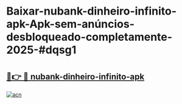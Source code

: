 # Baixar-nubank-dinheiro-infinito-apk-Apk-sem-anúncios-desbloqueado-completamente-2025-#dqsg1

# <h2><a href="https://ainizakaria.my?title=nubank-dinheiro-infinito-apk&ref=24M">🔗👉 🔴 nubank-dinheiro-infinito-apk</a></h2>

[![acn](https://github.com/user-attachments/assets/0f9c940e-d8b0-45ae-aac7-cd30a18b3e1c)](https://ainizakaria.my?title=nubank-dinheiro-infinito-apk&ref=24M)

